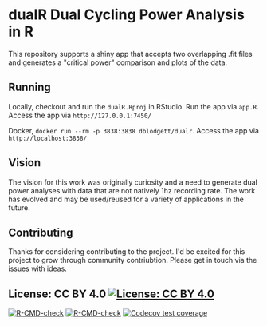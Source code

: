# dualR Dual Cycling Power Analysis in R

This repository supports a shiny app that accepts two overlapping .fit files and generates a "critical power" comparison and plots of the data.

## Running

Locally, checkout and run the `dualR.Rproj` in RStudio. Run the app via `app.R`. Access the app via `http://127.0.0.1:7450/`

Docker, `docker run --rm -p 3838:3838 dblodgett/dualr`. Access the app via `http://localhost:3838/`

## Vision

The vision for this work was originally curiosity and a need to generate dual power analyses with data that are not natively 1hz recording rate. The work has evolved and may be used/reused for a variety of applications in the future.

## Contributing

Thanks for considering contributing to the project. I'd be excited for this project to grow through community contriubtion. Please get in touch via the issues with ideas.

## License: CC BY 4.0 [![License: CC BY 4.0](https://licensebuttons.net/l/by/4.0/80x15.png)](https://creativecommons.org/licenses/by/4.0/)

<!-- badges: start -->
[![R-CMD-check](https://github.com/dblodgett-cycling/dualR/workflows/R-CMD-check/badge.svg)](https://github.com/dblodgett-cycling/dualR/actions)
[![R-CMD-check](https://github.com/dblodgett-cycling/dualR/actions/workflows/R-CMD-check.yaml/badge.svg)](https://github.com/dblodgett-cycling/dualR/actions/workflows/R-CMD-check.yaml)
[![Codecov test coverage](https://codecov.io/gh/dblodgett-cycling/dualR/branch/master/graph/badge.svg)](https://app.codecov.io/gh/dblodgett-cycling/dualR?branch=master)
<!-- badges: end -->
